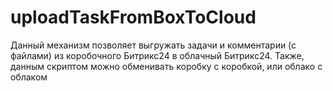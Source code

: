 # uploadTaskFromBoxToCloud
Данный механизм позволяет выгружать задачи и комментарии (с файлами) из коробочного Битрикс24 в облачный Битрикс24. Также, данным скриптом можно обменивать коробку с коробкой, или облако с облаком
